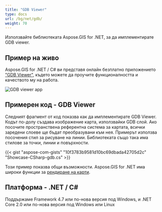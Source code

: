 ```yaml
---
title: "GDB Viewer"
type: docs
url: /bg/net/gdb/
weight: 70
---
```


Използвайте библиотеката Aspose.GIS for .NET, за да имплементирате GDB viewer.

## **Пример на живо**

Aspose.GIS for .NET / C# ви представя онлайн безплатно приложението ["GDB Viewer"](https://products.aspose.app/gis/viewer/gdb), където можете да проучите функционалността и качеството му на работа.

![GDB viewer app](viewer.png)

## **Примерен код - GDB Viewer**

Следният фрагмент от код показва как да имплементирате GDB Viewer. Кодът по-долу създава изображение карта, използвайки GDB слой. Ако посочите пространствена референтна система за картата, всички заредени слоеве ще бъдат преобразувани към нея.
Примерът използва посочения стил за рисуване на линии. Библиотеката също така има стилове за точки, линии и повърхности.

{{< gist "aspose-com-gists" "10f3783b9581d10bc69dbada42705d2c" "Showcase-CSharp-gdb.cs" >}}

Този пример показва общи възможности. Aspose.GIS for .NET има широки функции за [рендиране на карти](https://docs.aspose.com/gis/net/map-rendering/).

## **Платформа - .NET / C#**

Поддържаме Framework 4.7 или по-нова версия под Windows, и .NET Core 2.0 или по-нова версия под Windows или Linux
